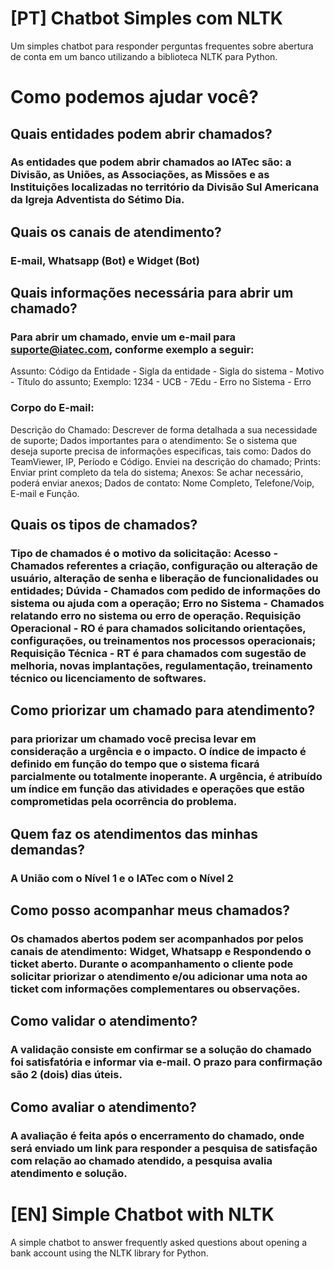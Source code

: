 # [PT] Chatbot Simples com NLTK

Um simples chatbot para responder perguntas frequentes sobre abertura de conta em um banco utilizando a biblioteca NLTK para Python. 

# Como podemos ajudar você?

## Quais entidades podem abrir chamados?

### As entidades que podem abrir chamados ao IATec são: a Divisão, as Uniões, as Associações, as Missões e as Instituições localizadas no território da Divisão Sul Americana da Igreja Adventista do Sétimo Dia.

## Quais os canais de atendimento?

### E-mail, Whatsapp (Bot) e Widget (Bot)

## Quais informações necessária para abrir um chamado? 

### Para abrir um chamado, envie um e-mail para suporte@iatec.com, conforme exemplo a seguir:
Assunto: Código da Entidade - Sigla da entidade - Sigla do sistema - Motivo - Título do assunto;
Exemplo: 1234 - UCB - 7Edu - Erro no Sistema - Erro

### Corpo do E-mail:
Descrição do Chamado: Descrever de forma detalhada a sua necessidade de suporte;
Dados importantes para o atendimento: Se o sistema que deseja suporte precisa de informações especificas, tais como: Dados do TeamViewer, IP, Período e Código. Enviei na descrição do chamado; Prints: Enviar print completo da tela do sistema; Anexos: Se achar necessário, poderá enviar anexos; Dados de contato: Nome Completo, Telefone/Voip, E-mail e Função.

## Quais os tipos de chamados? 

### Tipo de chamados é o motivo da solicitação: Acesso - Chamados referentes a criação, configuração ou alteração de usuário, alteração de senha e liberação de funcionalidades ou entidades; Dúvida - Chamados com pedido de informações do sistema ou ajuda com a operação; Erro no Sistema - Chamados relatando erro no sistema ou erro de operação. Requisição Operacional - RO é para chamados solicitando orientações, configurações, ou treinamentos nos processos operacionais; Requisição Técnica - RT é para chamados com sugestão de melhoria, novas implantações, regulamentação, treinamento técnico ou licenciamento de softwares.

## Como priorizar um chamado para atendimento? 

### para priorizar um chamado você precisa levar em consideração a urgência e o impacto. O índice de impacto é definido em função do tempo que o sistema ficará parcialmente ou totalmente inoperante. A urgência, é atribuído um índice em função das atividades e operações que estão comprometidas pela ocorrência do problema. 

## Quem faz os atendimentos das minhas demandas? 

### A União com o Nível 1 e o IATec com o Nível 2 

## Como posso acompanhar meus chamados? 

### Os chamados abertos podem ser acompanhados por pelos canais de atendimento: Widget, Whatsapp e Respondendo o ticket aberto. Durante o acompanhamento o cliente pode solicitar priorizar o atendimento e/ou adicionar uma nota ao ticket com informações complementares ou observações. 

## Como validar o atendimento? 

### A validação consiste em confirmar se a solução do chamado foi satisfatória e informar via e-mail. O prazo para confirmação são 2 (dois) dias úteis. 

## Como avaliar o atendimento? 

### A avaliação é feita após o encerramento do chamado, onde será enviado um link para responder a pesquisa de satisfação com relação ao chamado atendido, a pesquisa avalia atendimento e solução. 




# [EN] Simple Chatbot with NLTK

A simple chatbot to answer frequently asked questions about opening a bank account using the NLTK library for Python.
